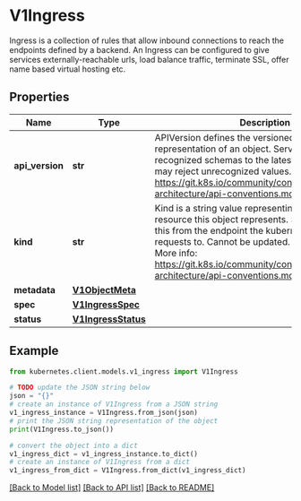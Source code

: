 # V1Ingress

Ingress is a collection of rules that allow inbound connections to reach the endpoints defined by a backend. An Ingress can be configured to give services externally-reachable urls, load balance traffic, terminate SSL, offer name based virtual hosting etc.

## Properties

Name | Type | Description | Notes
------------ | ------------- | ------------- | -------------
**api_version** | **str** | APIVersion defines the versioned schema of this representation of an object. Servers should convert recognized schemas to the latest internal value, and may reject unrecognized values. More info: https://git.k8s.io/community/contributors/devel/sig-architecture/api-conventions.md#resources | [optional] 
**kind** | **str** | Kind is a string value representing the REST resource this object represents. Servers may infer this from the endpoint the kubernetes.client submits requests to. Cannot be updated. In CamelCase. More info: https://git.k8s.io/community/contributors/devel/sig-architecture/api-conventions.md#types-kinds | [optional] 
**metadata** | [**V1ObjectMeta**](V1ObjectMeta.md) |  | [optional] 
**spec** | [**V1IngressSpec**](V1IngressSpec.md) |  | [optional] 
**status** | [**V1IngressStatus**](V1IngressStatus.md) |  | [optional] 

## Example

```python
from kubernetes.client.models.v1_ingress import V1Ingress

# TODO update the JSON string below
json = "{}"
# create an instance of V1Ingress from a JSON string
v1_ingress_instance = V1Ingress.from_json(json)
# print the JSON string representation of the object
print(V1Ingress.to_json())

# convert the object into a dict
v1_ingress_dict = v1_ingress_instance.to_dict()
# create an instance of V1Ingress from a dict
v1_ingress_from_dict = V1Ingress.from_dict(v1_ingress_dict)
```
[[Back to Model list]](../README.md#documentation-for-models) [[Back to API list]](../README.md#documentation-for-api-endpoints) [[Back to README]](../README.md)


